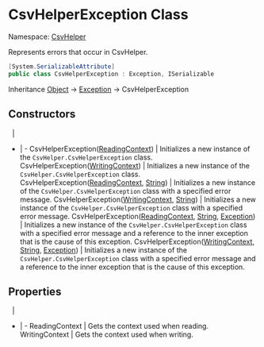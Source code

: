 # CsvHelperException Class

Namespace: [CsvHelper](/api/CsvHelper)

Represents errors that occur in CsvHelper.

```cs
[System.SerializableAttribute]
public class CsvHelperException : Exception, ISerializable
```

Inheritance [Object](https://docs.microsoft.com/en-us/dotnet/api/system.object) -> [Exception](https://docs.microsoft.com/en-us/dotnet/api/system.exception) -> CsvHelperException

## Constructors
&nbsp; | &nbsp;
- | -
CsvHelperException([ReadingContext](/api/CsvHelper/ReadingContext)) | Initializes a new instance of the ``CsvHelper.CsvHelperException`` class.
CsvHelperException([WritingContext](/api/CsvHelper/WritingContext)) | Initializes a new instance of the ``CsvHelper.CsvHelperException`` class.
CsvHelperException([ReadingContext](/api/CsvHelper/ReadingContext), [String](https://docs.microsoft.com/en-us/dotnet/api/system.string)) | Initializes a new instance of the ``CsvHelper.CsvHelperException`` class with a specified error message.
CsvHelperException([WritingContext](/api/CsvHelper/WritingContext), [String](https://docs.microsoft.com/en-us/dotnet/api/system.string)) | Initializes a new instance of the ``CsvHelper.CsvHelperException`` class with a specified error message.
CsvHelperException([ReadingContext](/api/CsvHelper/ReadingContext), [String](https://docs.microsoft.com/en-us/dotnet/api/system.string), [Exception](https://docs.microsoft.com/en-us/dotnet/api/system.exception)) | Initializes a new instance of the ``CsvHelper.CsvHelperException`` class with a specified error message and a reference to the inner exception that is the cause of this exception.
CsvHelperException([WritingContext](/api/CsvHelper/WritingContext), [String](https://docs.microsoft.com/en-us/dotnet/api/system.string), [Exception](https://docs.microsoft.com/en-us/dotnet/api/system.exception)) | Initializes a new instance of the ``CsvHelper.CsvHelperException`` class with a specified error message and a reference to the inner exception that is the cause of this exception.

## Properties
&nbsp; | &nbsp;
- | -
ReadingContext | Gets the context used when reading.
WritingContext | Gets the context used when writing.

